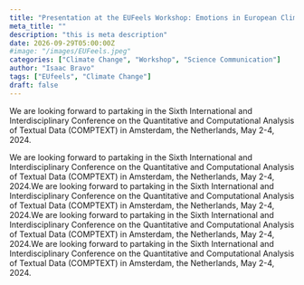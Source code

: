```yaml
---
title: "Presentation at the EUFeels Workshop: Emotions in European Climate Politics"
meta_title: ""
description: "this is meta description"
date: 2026-09-29T05:00:00Z
#image: "/images/EUFeels.jpeg"
categories: ["Climate Change", "Workshop", "Science Communication"]
author: "Isaac Bravo"
tags: ["EUfeels", "Climate Change"]
draft: false
---
```



We are looking forward to partaking in the Sixth International and Interdisciplinary Conference on the Quantitative and Computational Analysis of Textual Data (COMPTEXT) in Amsterdam, the Netherlands, May 2-4, 2024.

We are looking forward to partaking in the Sixth International and Interdisciplinary Conference on the Quantitative and Computational Analysis of Textual Data (COMPTEXT) in Amsterdam, the Netherlands, May 2-4, 2024.We are looking forward to partaking in the Sixth International and Interdisciplinary Conference on the Quantitative and Computational Analysis of Textual Data (COMPTEXT) in Amsterdam, the Netherlands, May 2-4, 2024.We are looking forward to partaking in the Sixth International and Interdisciplinary Conference on the Quantitative and Computational Analysis of Textual Data (COMPTEXT) in Amsterdam, the Netherlands, May 2-4, 2024.We are looking forward to partaking in the Sixth International and Interdisciplinary Conference on the Quantitative and Computational Analysis of Textual Data (COMPTEXT) in Amsterdam, the Netherlands, May 2-4, 2024.